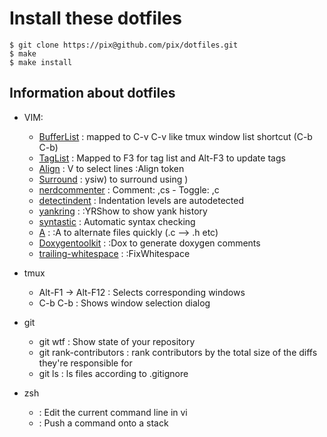 Install these dotfiles
======================

    $ git clone https://pix@github.com/pix/dotfiles.git
    $ make 
    $ make install


Information about dotfiles
--------------------------

- VIM:
  - [BufferList]          : mapped to C-v C-v like tmux window list shortcut (C-b C-b)
  - [TagList]             : Mapped to F3 for tag list and Alt-F3 to update tags
  - [Align]               : V to select lines :Align token
  - [Surround]            : ysiw) to surround using )
  - [nerdcommenter]       : Comment: ,cs - Toggle: ,c<space>
  - [detectindent]        : Indentation levels are autodetected
  - [yankring]            : :YRShow to show yank history
  - [syntastic]           : Automatic syntax checking
  - [A]                   : :A to alternate files quickly (.c --> .h etc)
  - [Doxygentoolkit]      : :Dox to generate doxygen comments
  - [trailing-whitespace] : :FixWhitespace

- tmux
  - Alt-F1 -> Alt-F12 : Selects corresponding windows
  - C-b C-b           : Shows window selection dialog

- git
  - git wtf               : Show  state of your repository
  - git rank-contributors : rank contributors by the total size of the diffs they're responsible for
  - git ls                : ls files according to .gitignore

- zsh
  - <C-F> : Edit the current command line in vi
  - <C-J> : Push a command onto a stack


[taglist]:             http://vim-taglist.sourceforge.net/manual.html
[bufferlist]:          http://www.vim.org/scripts/script.php?script_id=1325
[align]:               http://www.vim.org/scripts/script.php?script_id=294
[surround]:            http://github.com/tpope/vim-surround/blob/master/doc/surround.txt
[nerdcommenter]:       http://www.vim.org/scripts/script.php?script_id=1218
[detectindent]:        http://www.vim.org/scripts/script.php?script_id=1171
[yankring]:            http://www.vim.org/scripts/script.php?script_id=1234
[a]:                   http://www.vim.org/scripts/script.php?script_id=31
[syntastic]:           http://www.vim.org/scripts/script.php?script_id=2736
[doxygentoolkit]:      http://www.vim.org/scripts/script.php?script_id=987
[trailing-whitespace]: http://www.vim.org/scripts/script.php?script_id=3201
